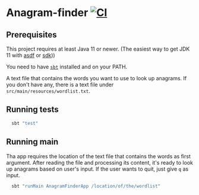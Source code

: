# Anagram-finder [![CI](https://github.com/lkonya/anagram-finder/workflows/ci/badge.svg)](https://github.com/lkonya/anagram-finder/actions)

## Prerequisites
This project requires at least Java 11 or newer. (The easiest way to get JDK 11 with [asdf](https://asdf-vm.com/#/core-manage-asdf) or [sdk](https://sdkman.io/install)))

You need to have [`sbt`](https://www.scala-sbt.org/download.html) installed and on your PATH.

A text file that contains the words you want to use to look up anagrams. 
If you don't have any, there is a text file under `src/main/resources/wordlist.txt`.

## Running tests
```scala
  sbt "test"
```

## Running main
Tha app requires the location of the text file that contains the words as first argument.
After reading the file and processing its content, it's ready to look up anagrams based on user's input.
If the user wants to quit, just give `q` as input.
```scala
  sbt "runMain AnagramFinderApp /location/of/the/wordlist"
```